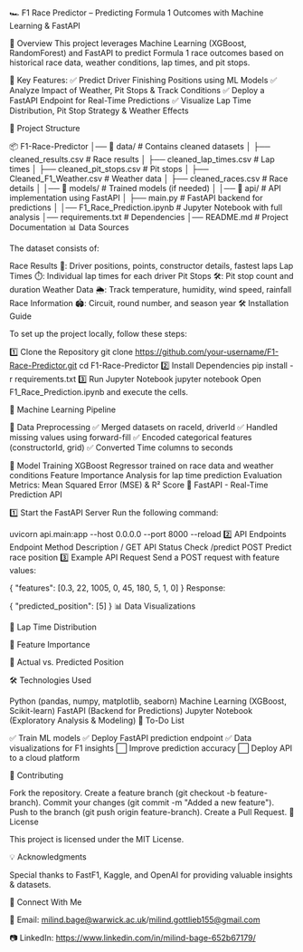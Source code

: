 🏎️ F1 Race Predictor – Predicting Formula 1 Outcomes with Machine Learning & FastAPI

📌 Overview
This project leverages Machine Learning (XGBoost, RandomForest) and FastAPI to predict Formula 1 race outcomes based on historical race data, weather conditions, lap times, and pit stops.

🚀 Key Features:
✅ Predict Driver Finishing Positions using ML Models
✅ Analyze Impact of Weather, Pit Stops & Track Conditions
✅ Deploy a FastAPI Endpoint for Real-Time Predictions
✅ Visualize Lap Time Distribution, Pit Stop Strategy & Weather Effects

📂 Project Structure

📦 F1-Race-Predictor
│── 📁 data/                     # Contains cleaned datasets
│   ├── cleaned_results.csv      # Race results
│   ├── cleaned_lap_times.csv    # Lap times
│   ├── cleaned_pit_stops.csv    # Pit stops
│   ├── Cleaned_F1_Weather.csv   # Weather data
│   ├── cleaned_races.csv        # Race details
│
│── 📁 models/                    # Trained models (if needed)
│
│── 📁 api/                       # API implementation using FastAPI
│   ├── main.py                   # FastAPI backend for predictions
│
│── F1_Race_Prediction.ipynb      # Jupyter Notebook with full analysis
│── requirements.txt              # Dependencies
│── README.md                     # Project Documentation
📊 Data Sources

The dataset consists of:

Race Results 🏁: Driver positions, points, constructor details, fastest laps
Lap Times ⏱️: Individual lap times for each driver
Pit Stops 🛠️: Pit stop count and duration
Weather Data 🌦️: Track temperature, humidity, wind speed, rainfall
Race Information 🏟️: Circuit, round number, and season year
🛠️ Installation Guide

To set up the project locally, follow these steps:

1️⃣ Clone the Repository
git clone https://github.com/your-username/F1-Race-Predictor.git
cd F1-Race-Predictor
2️⃣ Install Dependencies
pip install -r requirements.txt
3️⃣ Run Jupyter Notebook
jupyter notebook
Open F1_Race_Prediction.ipynb and execute the cells.

🚀 Machine Learning Pipeline

🔹 Data Preprocessing
✅ Merged datasets on raceId, driverId
✅ Handled missing values using forward-fill
✅ Encoded categorical features (constructorId, grid)
✅ Converted Time columns to seconds

🔹 Model Training
XGBoost Regressor trained on race data and weather conditions
Feature Importance Analysis for lap time prediction
Evaluation Metrics: Mean Squared Error (MSE) & R² Score
📡 FastAPI - Real-Time Prediction API

1️⃣ Start the FastAPI Server
Run the following command:

uvicorn api.main:app --host 0.0.0.0 --port 8000 --reload
2️⃣ API Endpoints
Endpoint	Method	Description
/	GET	API Status Check
/predict	POST	Predict race position
3️⃣ Example API Request
Send a POST request with feature values:

{
  "features": [0.3, 22, 1005, 0, 45, 180, 5, 1, 0]
}
Response:

{
  "predicted_position": [5]
}
📊 Data Visualizations

🔹 Lap Time Distribution


🔹 Feature Importance


🔹 Actual vs. Predicted Position


🛠️ Technologies Used

Python (pandas, numpy, matplotlib, seaborn)
Machine Learning (XGBoost, Scikit-learn)
FastAPI (Backend for Predictions)
Jupyter Notebook (Exploratory Analysis & Modeling)
📌 To-Do List

✅ Train ML models
✅ Deploy FastAPI prediction endpoint
✅ Data visualizations for F1 insights
⬜ Improve prediction accuracy
⬜ Deploy API to a cloud platform

🤝 Contributing

Fork the repository.
Create a feature branch (git checkout -b feature-branch).
Commit your changes (git commit -m "Added a new feature").
Push to the branch (git push origin feature-branch).
Create a Pull Request.
📜 License

This project is licensed under the MIT License.

💡 Acknowledgments

Special thanks to FastF1, Kaggle, and OpenAI for providing valuable insights & datasets.

🔗 Connect With Me

📧 Email: milind.bage@warwick.ac.uk/milind.gottlieb155@gmail.com

📷 LinkedIn: https://www.linkedin.com/in/milind-bage-652b67179/

